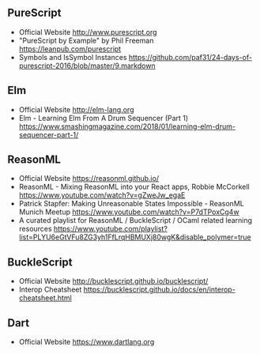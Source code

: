 ## PureScript

* Official Website
  http://www.purescript.org
* "PureScript by Example" by Phil Freeman
  https://leanpub.com/purescript
* Symbols and IsSymbol Instances
  https://github.com/paf31/24-days-of-purescript-2016/blob/master/9.markdown

## Elm 

* Official Website
  http://elm-lang.org
* Elm - Learning Elm From A Drum Sequencer (Part 1)
  https://www.smashingmagazine.com/2018/01/learning-elm-drum-sequencer-part-1/

## ReasonML

* Official Website
  https://reasonml.github.io/
* ReasonML - Mixing ReasonML into your React apps, Robbie McCorkell
  https://www.youtube.com/watch?v=gZweJw_egaE
* Patrick Stapfer: Making Unreasonable States Impossible - ReasonML Munich Meetup
  https://www.youtube.com/watch?v=P7dTPoxCg4w
* A curated playlist for ReasonML / BuckleScript / OCaml related learning resources
  https://www.youtube.com/playlist?list=PLYU6eGtVFu8ZG3yh1FfLrqHBMUXj80wgK&disable_polymer=true

## BuckleScript

* Official Website
  http://bucklescript.github.io/bucklescript/
* Interop Cheatsheet
  https://bucklescript.github.io/docs/en/interop-cheatsheet.html

## Dart

* Official Website
  https://www.dartlang.org
